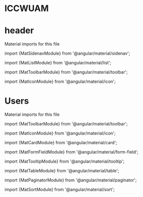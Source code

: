 # ICCWUAM

# header
Material imports for this file

import {MatSidenavModule} from '@angular/material/sidenav';

import {MatListModule} from '@angular/material/list';

import {MatToolbarModule} from '@angular/material/toolbar';

import {MatIconModule} from '@angular/material/icon';

# Users
Material imports for this file

import {MatToolbarModule} from '@angular/material/toolbar';

import {MatIconModule} from '@angular/material/icon';

import {MatCardModule} from '@angular/material/card';

import {MatFormFieldModule} from '@angular/material/form-field';

import {MatTooltipModule} from '@angular/material/tooltip';

import {MatTableModule} from '@angular/material/table';

import {MatPaginatorModule} from '@angular/material/paginator';

import {MatSortModule} from '@angular/material/sort';
